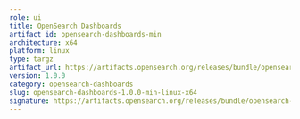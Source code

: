 ```yaml
---
role: ui
title: OpenSearch Dashboards
artifact_id: opensearch-dashboards-min
architecture: x64
platform: linux
type: targz
artifact_url: https://artifacts.opensearch.org/releases/bundle/opensearch-dashboards/1.0.0-rc1/opensearch-dashboards-1.0.0-linux-x64.tar.gz
version: 1.0.0
category: opensearch-dashboards
slug: opensearch-dashboards-1.0.0-min-linux-x64
signature: https://artifacts.opensearch.org/releases/bundle/opensearch-dashboards/1.0.0-rc1/opensearch-dashboards-1.0.0-linux-x64.tar.gz.sig
---
```


